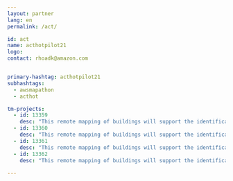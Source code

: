 ```yaml
---
layout: partner
lang: en
permalink: /act/

id: act
name: acthotpilot21
logo: 
contact: rhoadk@amazon.com


primary-hashtag: acthotpilot21
subhashtags:
  - awsmapathon
  - acthot

tm-projects:
  - id: 13359
    desc: "This remote mapping of buildings will support the identification and characterization of settlements, as well as the implementation of planned activities and largely the generation of data for humanitarian activities."
  - id: 13360
    desc: "This remote mapping of buildings will support the identification and characterization of settlements, as well as the implementation of planned activities and largely the generation of data for humanitarian activities."
  - id: 13361
    desc: "This remote mapping of buildings will support the identification and characterization of settlements, as well as the implementation of planned activities and largely the generation of data for humanitarian activities."
  - id: 13362
    desc: "This remote mapping of buildings will support the identification and characterization of settlements, as well as the implementation of planned activities and largely the generation of data for humanitarian activities."
    
---
```

